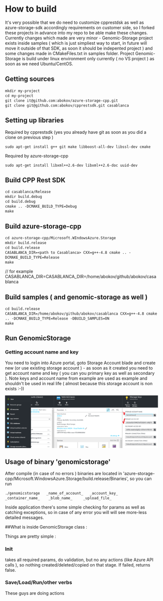 

# How to build

It's very possible that we do need to customize cpprestdsk as well as azure-storage-sdk accordingly requirements on customer side, so I forked these projects in advance into my repo to be able make these changes. Currently changes which made are very minor - Genomic-Storage project exists inside samples ( which is just simpliest way to start, in future will move it outside of that SDK, as soon it should be indepented project ) and some changes made in CMakeFiles.txt in samples folder. Project Genomic-Storage is build under linux environment only currently ( no VS project ) as soon as we need Ubuntu/CentOS.

## Getting sources

```
mkdir my-project
cd my-project
git clone it@github.com:abokov/azure-storage-cpp.git
git clone git@github.com:abokov/cpprestsdk.git casablanca
```

## Setting up libraries

Required by cpprestsdk (yes you already have git as soon as you did a clone on previous step )
```
sudo apt-get install g++ git make libboost-all-dev libssl-dev cmake
```

Required by  azure-storage-cpp
```
sudo apt-get install libxml++2.6-dev libxml++2.6-doc uuid-dev
```

## Build CPP Rest SDK
```
cd casablanca/Release
mkdir build.debug
cd build.debug
cmake .. -DCMAKE_BUILD_TYPE=Debug
make
```

## Build azure-storage-cpp
```
cd azure-storage-cpp/Microsoft.WIndowsAzure.Storage
mkdir build.release
cd build.release
CASABLANCA_DIR=<path to Casablanca> CXX=g++-4.8 cmake .. -DCMAKE_BUILD_TYPE=Release
make
```

// for example CASABLANCA_DIR=CASABLANCA_DIR=/home/abokov/github/abokov/casablanca


## Build samples ( and genomic-storage as well )
```
cd build.release
CASABLANCA_DIR=/home/abokov/github/abokov/casablanca CXX=g++-4.8 cmake .. -DCMAKE_BUILD_TYPE=Release -DBUILD_SAMPLES=ON
make
```

## Run GenomicStorage

### Getting account name and key

You need to login into Azure portal, goto Storage Account blade and create new (or use existing storage account ) - as soon as it created you need to get account name and key ( you can you primary key as well as secondary ). Note keys and account name from example are used as example and shouldn't be used in real life ( almost because this storage account is non exists :-))

![Azure portal](./img/storage_credentials.png)


## Usage of binary 'genomicstorage'
After compile (in case of no errors ) binaries are located in
'azure-storage-cpp/Microsoft.WindowsAzure.Storage/build.release/Binaries', so you can run 
```
./genomicstorage   _name_of_account_   _account_key_    _container_name_    _blob_name_     _upload_file_
```
Inside application there's some simple checking for params as well as catching exceptions, so in case of any error you will will see more-less detailed messages.

##What is inside GenomicStorage class :

Things are pretty simple :
### Init
takes all required params, do validation, but no any actions (like Azure API calls ), so nothing created/deleted/copied on that stage. If failed, returns false.

### Save/Load/Run/other verbs
These guys are doing actions








